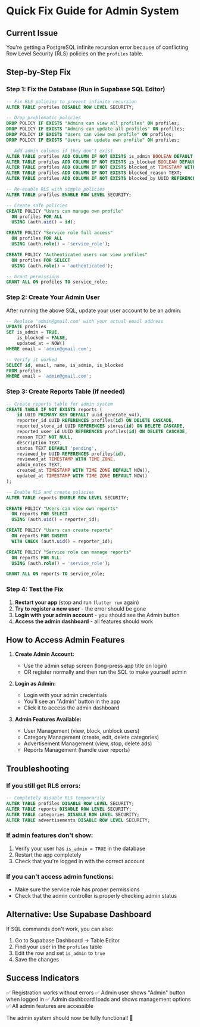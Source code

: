 # Quick Fix Guide for Admin System

## Current Issue
You're getting a PostgreSQL infinite recursion error because of conflicting Row Level Security (RLS) policies on the `profiles` table.

## Step-by-Step Fix

### Step 1: Fix the Database (Run in Supabase SQL Editor)

```sql
-- Fix RLS policies to prevent infinite recursion
ALTER TABLE profiles DISABLE ROW LEVEL SECURITY;

-- Drop problematic policies
DROP POLICY IF EXISTS "Admins can view all profiles" ON profiles;
DROP POLICY IF EXISTS "Admins can update all profiles" ON profiles;
DROP POLICY IF EXISTS "Users can view own profile" ON profiles;
DROP POLICY IF EXISTS "Users can update own profile" ON profiles;

-- Add admin columns if they don't exist
ALTER TABLE profiles ADD COLUMN IF NOT EXISTS is_admin BOOLEAN DEFAULT FALSE;
ALTER TABLE profiles ADD COLUMN IF NOT EXISTS is_blocked BOOLEAN DEFAULT FALSE;
ALTER TABLE profiles ADD COLUMN IF NOT EXISTS blocked_at TIMESTAMP WITH TIME ZONE;
ALTER TABLE profiles ADD COLUMN IF NOT EXISTS blocked_reason TEXT;
ALTER TABLE profiles ADD COLUMN IF NOT EXISTS blocked_by UUID REFERENCES profiles(id);

-- Re-enable RLS with simple policies
ALTER TABLE profiles ENABLE ROW LEVEL SECURITY;

-- Create safe policies
CREATE POLICY "Users can manage own profile"
  ON profiles FOR ALL
  USING (auth.uid() = id);

CREATE POLICY "Service role full access"
  ON profiles FOR ALL
  USING (auth.role() = 'service_role');

CREATE POLICY "Authenticated users can view profiles"
  ON profiles FOR SELECT
  USING (auth.role() = 'authenticated');

-- Grant permissions
GRANT ALL ON profiles TO service_role;
```

### Step 2: Create Your Admin User

After running the above SQL, update your user account to be an admin:

```sql
-- Replace 'admin@gmail.com' with your actual email address
UPDATE profiles 
SET is_admin = TRUE, 
    is_blocked = FALSE,
    updated_at = NOW()
WHERE email = 'admin@gmail.com';

-- Verify it worked
SELECT id, email, name, is_admin, is_blocked 
FROM profiles 
WHERE email = 'admin@gmail.com';
```

### Step 3: Create Reports Table (if needed)

```sql
-- Create reports table for admin system
CREATE TABLE IF NOT EXISTS reports (
    id UUID PRIMARY KEY DEFAULT uuid_generate_v4(),
    reporter_id UUID REFERENCES profiles(id) ON DELETE CASCADE,
    reported_store_id UUID REFERENCES stores(id) ON DELETE CASCADE,
    reported_user_id UUID REFERENCES profiles(id) ON DELETE CASCADE,
    reason TEXT NOT NULL,
    description TEXT,
    status TEXT DEFAULT 'pending',
    reviewed_by UUID REFERENCES profiles(id),
    reviewed_at TIMESTAMP WITH TIME ZONE,
    admin_notes TEXT,
    created_at TIMESTAMP WITH TIME ZONE DEFAULT NOW(),
    updated_at TIMESTAMP WITH TIME ZONE DEFAULT NOW()
);

-- Enable RLS and create policies
ALTER TABLE reports ENABLE ROW LEVEL SECURITY;

CREATE POLICY "Users can view own reports"
  ON reports FOR SELECT
  USING (auth.uid() = reporter_id);

CREATE POLICY "Users can create reports"
  ON reports FOR INSERT
  WITH CHECK (auth.uid() = reporter_id);

CREATE POLICY "Service role can manage reports"
  ON reports FOR ALL
  USING (auth.role() = 'service_role');

GRANT ALL ON reports TO service_role;
```

### Step 4: Test the Fix

1. **Restart your app** (stop and run `flutter run` again)
2. **Try to register a new user** - the error should be gone
3. **Login with your admin account** - you should see the Admin button
4. **Access the admin dashboard** - all features should work

## How to Access Admin Features

1. **Create Admin Account:**
   - Use the admin setup screen (long-press app title on login)
   - OR register normally and then run the SQL to make yourself admin

2. **Login as Admin:**
   - Login with your admin credentials
   - You'll see an "Admin" button in the app
   - Click it to access the admin dashboard

3. **Admin Features Available:**
   - User Management (view, block, unblock users)
   - Category Management (create, edit, delete categories)
   - Advertisement Management (view, stop, delete ads)
   - Reports Management (handle user reports)

## Troubleshooting

### If you still get RLS errors:
```sql
-- Completely disable RLS temporarily
ALTER TABLE profiles DISABLE ROW LEVEL SECURITY;
ALTER TABLE reports DISABLE ROW LEVEL SECURITY;
ALTER TABLE categories DISABLE ROW LEVEL SECURITY;
ALTER TABLE advertisements DISABLE ROW LEVEL SECURITY;
```

### If admin features don't show:
1. Verify your user has `is_admin = TRUE` in the database
2. Restart the app completely
3. Check that you're logged in with the correct account

### If you can't access admin functions:
- Make sure the service role has proper permissions
- Check that the admin controller is properly checking admin status

## Alternative: Use Supabase Dashboard

If SQL commands don't work, you can also:
1. Go to Supabase Dashboard → Table Editor
2. Find your user in the `profiles` table
3. Edit the row and set `is_admin` to `true`
4. Save the changes

## Success Indicators

✅ Registration works without errors
✅ Admin user shows "Admin" button when logged in
✅ Admin dashboard loads and shows management options
✅ All admin features are accessible

The admin system should now be fully functional! 🎉
